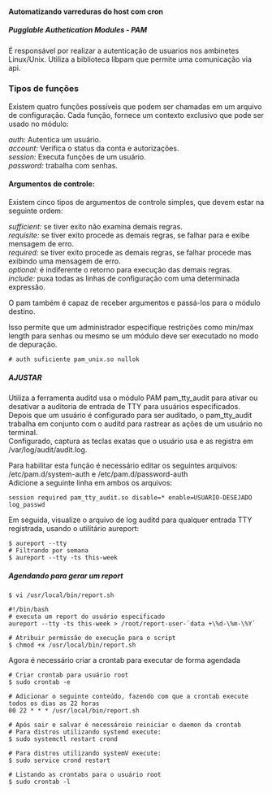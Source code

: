 #### Automatizando varreduras do host com cron

##### Pugglable Authetication Modules - PAM
É responsável por realizar a autenticação de usuarios nos ambinetes Linux/Unix.
Utiliza a biblioteca libpam que permite uma comunicação via api.

### Tipos de funções
Existem quatro funções possíveis que podem ser chamadas em um arquivo de configuração. Cada função, fornece um contexto exclusivo que pode ser usado no módulo:

<p>
<i>auth:</i> Autentica um usuário.<br />
<i>account:</i> Verifica o status da conta e autorizações.<br />
<i>session:</i> Executa funções de um usuário.<br />
<i>password:</i> trabalha com senhas.
</p>

#### Argumentos de controle:

<p>
Existem cinco tipos de argumentos de controle simples, que devem estar na seguinte ordem:

<i>sufficient:</i> se tiver exito não examina demais regras.<br />
<i>requisite:</i> se tiver exito procede as demais regras, se falhar para e exibe mensagem de erro.<br />
<i>required:</i> se tiver exito procede as demais regras, se falhar procede mas exibindo uma mensagem de erro.<br />
<i>optional:</i> é indiferente o retorno para execução das demais regras.<br />
<i>include:</i> puxa todas as linhas de configuração com uma determinada expressão.
</p>
O pam também é capaz de receber argumentos e passá-los para o módulo destino.

Isso permite que um administrador especifique restrições como min/max length para senhas ou mesmo se um módulo deve ser executado no modo de depuração.
```
# auth suficiente pam_unix.so nullok
```

##### AJUSTAR

<p>
Utiliza a ferramenta auditd usa o módulo PAM pam_tty_audit para ativar ou desativar a auditoria de entrada de TTY para usuários especificados.<br />
Depois que um usuário é configurado para ser auditado, o pam_tty_audit trabalha em conjunto com o auditd para rastrear as ações de um usuário no terminal.<br />
Configurado, captura as teclas exatas que o usuário usa e as registra em /var/log/audit/audit.log.

Para habilitar esta função é necessário editar os seguintes arquivos: /etc/pam.d/system-auth e /etc/pam.d/password-auth<br />
Adicione a seguinte linha em ambos os arquivos:
</p>

```
session required pam_tty_audit.so disable=* enable=USUARIO-DESEJADO log_passwd
```

Em seguida, visualize o arquivo de log auditd para qualquer entrada TTY registrada, usando o utilitário aureport:
```
$ aureport --tty
# Filtrando por semana
$ aureport --tty -ts this-week
```

##### Agendando para gerar um report

```
$ vi /usr/local/bin/report.sh

#!/bin/bash
# executa um report do usuário especificado
aureport --tty -ts this-week > /root/report-user-`data +\%d-\%m-\%Y`

# Atribuir permissão de execução para o script
$ chmod +x /usr/local/bin/report.sh
```

Agora é necessário criar a crontab para executar de forma agendada
```
# Criar crontab para usuário root
$ sudo crontab -e

# Adicionar o seguinte conteúdo, fazendo com que a crontab execute todos os dias as 22 horas
00 22 * * * /usr/local/bin/report.sh

# Após sair e salvar é necessároio reiniciar o daemon da crontab
# Para distros utilizando systemd execute:
$ sudo systemctl restart crond

# Para distros utilizando systemV execute:
$ sudo service crond restart

# Listando as crontabs para o usuário root
$ sudo crontab -l
```
